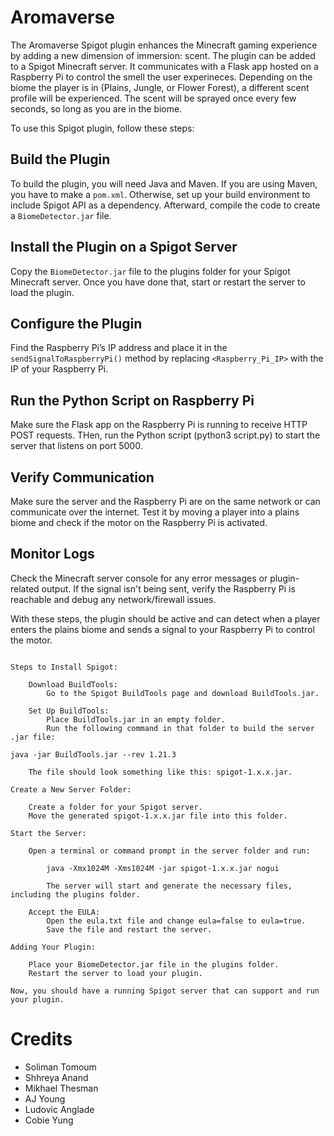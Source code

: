 # Aromaverse

The Aromaverse Spigot plugin enhances the Minecraft gaming experience by adding a new dimension of immersion: scent. The plugin can be added to a Spigot Minecraft server. It communicates with a Flask app hosted on a Raspberry Pi to control the smell the user experineces. Depending on the biome the player is in (Plains, Jungle, or Flower Forest), a different scent profile will be experienced. The scent will be sprayed once every few seconds, so long as you are in the biome.

To use this Spigot plugin, follow these steps:

## Build the Plugin
To build the plugin, you will need Java and Maven.
If you are using Maven, you have to make a `pom.xml`. Otherwise, set up your build environment to include Spigot API as a dependency.
Afterward, compile the code to create a `BiomeDetector.jar` file.

## Install the Plugin on a Spigot Server
Copy the `BiomeDetector.jar` file to the plugins folder for your Spigot Minecraft server.
Once you have done that, start or restart the server to load the plugin.

## Configure the Plugin
Find the Raspberry Pi’s IP address and place it in the `sendSignalToRaspberryPi()` method by replacing `<Raspberry_Pi_IP>` with the IP of your Raspberry Pi.

## Run the Python Script on Raspberry Pi
Make sure the Flask app on the Raspberry Pi is running to receive HTTP POST requests.
THen, run the Python script (python3 script.py) to start the server that listens on port 5000.

## Verify Communication
Make sure the server and the Raspberry Pi are on the same network or can communicate over the internet.
Test it by moving a player into a plains biome and check if the motor on the Raspberry Pi is activated.

## Monitor Logs
Check the Minecraft server console for any error messages or plugin-related output.
If the signal isn't being sent, verify the Raspberry Pi is reachable and debug any network/firewall issues.

With these steps, the plugin should be active and can detect when a player enters the plains biome and sends a signal to your Raspberry Pi to control the motor.

~~~~~~~~~~~~~~~~~~~~~~~~~~~~~~~~~~~~~~~~~~~~~~~~~~~~~~~~~~~~~~~~~~~~~~~~~~~~~~~~~~~~~~~~~~~~~~~~~~~~~~~~~~~~~~~~~~~~~~~~~~~~~~~~~~~~~~~~~~~~~~~~~~~~~~~~~~~~~~~~

Steps to Install Spigot:

    Download BuildTools:
        Go to the Spigot BuildTools page and download BuildTools.jar.

    Set Up BuildTools:
        Place BuildTools.jar in an empty folder.
        Run the following command in that folder to build the server .jar file:

java -jar BuildTools.jar --rev 1.21.3

    The file should look something like this: spigot-1.x.x.jar.

Create a New Server Folder:

    Create a folder for your Spigot server.
    Move the generated spigot-1.x.x.jar file into this folder.

Start the Server:

    Open a terminal or command prompt in the server folder and run:

        java -Xmx1024M -Xms1024M -jar spigot-1.x.x.jar nogui

        The server will start and generate the necessary files, including the plugins folder.

    Accept the EULA:
        Open the eula.txt file and change eula=false to eula=true.
        Save the file and restart the server.

Adding Your Plugin:

    Place your BiomeDetector.jar file in the plugins folder.
    Restart the server to load your plugin.

Now, you should have a running Spigot server that can support and run your plugin.
~~~~~~~~~~~~~~~~~~~~~~~~~~~~~~~~~~~~~~~~~~~~~~~~~~~~~~~~~~~~~~~~~~~~~~~~~~~~~~~~~~~~~~~~~~~~~~~~~~~~~~~~~~~~~~~~~~~~~~~~~~~~~~~~~~~~~~~~~~~~~~~~~~~~~~~~~~~~~~~~~~
# Credits
- Soliman Tomoum
- Shhreya Anand
- Mikhael Thesman
- AJ Young
- Ludovic Anglade
- Cobie Yung
